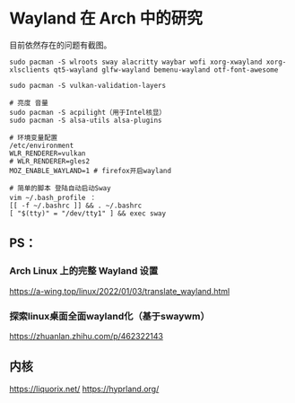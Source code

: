 # Wayland 在 Arch 中的研究

目前依然存在的问题有截图。

```
sudo pacman -S wlroots sway alacritty waybar wofi xorg-xwayland xorg-xlsclients qt5-wayland glfw-wayland bemenu-wayland otf-font-awesome

sudo pacman -S vulkan-validation-layers

# 亮度 音量
sudo pacman -S acpilight（用于Intel核显）
sudo pacman -S alsa-utils alsa-plugins

# 环境变量配置
/etc/environment
WLR_RENDERER=vulkan
# WLR_RENDERER=gles2
MOZ_ENABLE_WAYLAND=1 # firefox开启wayland

# 简单的脚本 登陆自动启动Sway
vim ~/.bash_profile ：
[[ -f ~/.bashrc ]] && . ~/.bashrc
[ "$(tty)" = "/dev/tty1" ] && exec sway
```

## PS：
### Arch Linux 上的完整 Wayland 设置

https://a-wing.top/linux/2022/01/03/translate_wayland.html

### 探索linux桌面全面wayland化（基于swaywm）

https://zhuanlan.zhihu.com/p/462322143

## 内核
https://liquorix.net/
https://hyprland.org/
